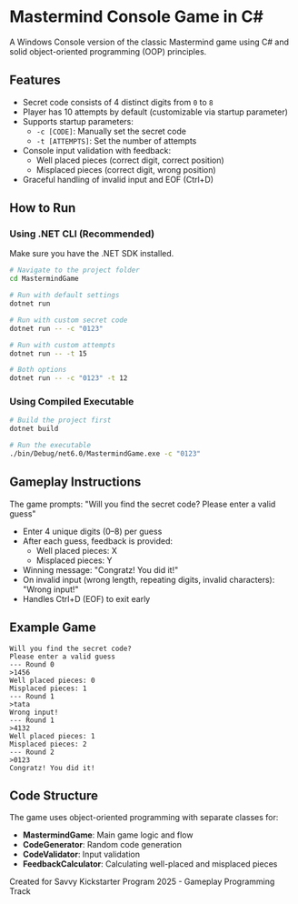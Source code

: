 # Mastermind Console Game in C#

A Windows Console version of the classic Mastermind game using C# and solid object-oriented programming (OOP) principles.

## Features

- Secret code consists of 4 distinct digits from `0` to `8`
- Player has 10 attempts by default (customizable via startup parameter)
- Supports startup parameters:
  - `-c [CODE]`: Manually set the secret code
  - `-t [ATTEMPTS]`: Set the number of attempts
- Console input validation with feedback:
  - Well placed pieces (correct digit, correct position)
  - Misplaced pieces (correct digit, wrong position)
- Graceful handling of invalid input and EOF (Ctrl+D)

## How to Run

### Using .NET CLI (Recommended)

Make sure you have the .NET SDK installed.

```bash
# Navigate to the project folder
cd MastermindGame

# Run with default settings
dotnet run

# Run with custom secret code
dotnet run -- -c "0123"

# Run with custom attempts
dotnet run -- -t 15

# Both options
dotnet run -- -c "0123" -t 12
```

### Using Compiled Executable

```bash
# Build the project first
dotnet build

# Run the executable
./bin/Debug/net6.0/MastermindGame.exe -c "0123"
```

## Gameplay Instructions

The game prompts: "Will you find the secret code? Please enter a valid guess"

- Enter 4 unique digits (0–8) per guess
- After each guess, feedback is provided:
  - Well placed pieces: X
  - Misplaced pieces: Y
- Winning message: "Congratz! You did it!"
- On invalid input (wrong length, repeating digits, invalid characters): "Wrong input!"
- Handles Ctrl+D (EOF) to exit early

## Example Game

```
Will you find the secret code?
Please enter a valid guess
--- Round 0
>1456
Well placed pieces: 0
Misplaced pieces: 1
--- Round 1
>tata
Wrong input!
--- Round 1
>4132
Well placed pieces: 1
Misplaced pieces: 2
--- Round 2
>0123
Congratz! You did it!
```

## Code Structure

The game uses object-oriented programming with separate classes for:
- **MastermindGame**: Main game logic and flow
- **CodeGenerator**: Random code generation
- **CodeValidator**: Input validation
- **FeedbackCalculator**: Calculating well-placed and misplaced pieces

Created for Savvy Kickstarter Program 2025 - Gameplay Programming Track